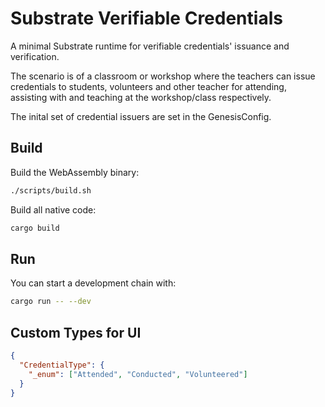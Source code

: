# Substrate Verifiable Credentials

A minimal Substrate runtime for verifiable credentials' issuance and verification.

The scenario is of a classroom or workshop where the teachers can issue credentials to students, volunteers and other teacher for attending, assisting with and teaching at the workshop/class respectively.

The inital set of credential issuers are set in the GenesisConfig.

## Build

Build the WebAssembly binary:

```bash
./scripts/build.sh
```

Build all native code:

```bash
cargo build
```

## Run

You can start a development chain with:

```bash
cargo run -- --dev
```

## Custom Types for UI

```json
{
  "CredentialType": {
    "_enum": ["Attended", "Conducted", "Volunteered"]
  }
}
```
